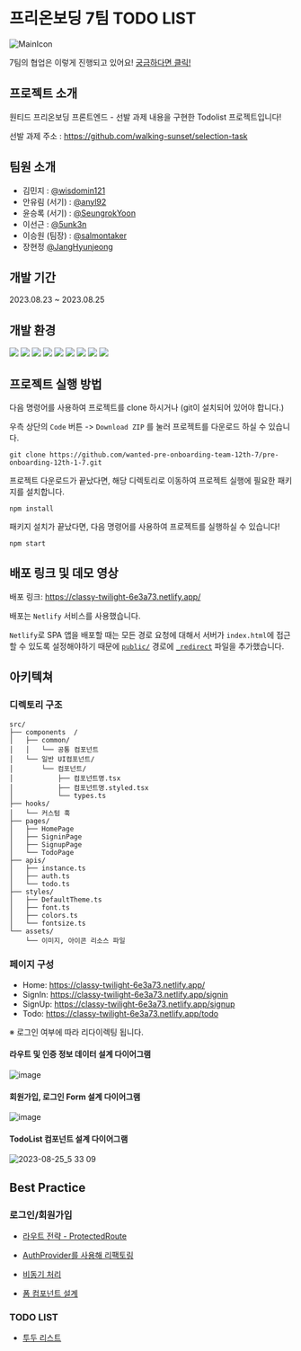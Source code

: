 # 프리온보딩 7팀 TODO LIST

![MainIcon](https://github.com/wanted-pre-onboarding-team-12th-7/pre-onboarding-12th-1-7/assets/97281800/e1f052bb-1d7c-4e8b-8143-07ffe113c9b4)

7팀의 협업은 이렇게 진행되고 있어요! [궁금하다면 클릭!](https://www.notion.so/sonicrok/7-5fcce41bb3594680b16862082dd0324d)

## 프로젝트 소개

원티드 프리온보딩 프론트엔드 - 선발 과제 내용을 구현한 Todolist 프로젝트입니다!

선발 과제 주소 : https://github.com/walking-sunset/selection-task

## 팀원 소개

- 김민지 : [@wisdomin121](https://github.com/wisdomin121)
- 안유림 (서기) : [@anyl92](https://github.com/anyl92)
- 윤승록 (서기) : [@SeungrokYoon](https://github.com/SeungrokYoon)
- 이선근 : [@5unk3n](https://github.com/5unk3n)
- 이승원 (팀장) : [@salmontaker](hhttps://github.com/salmontaker)
- 장현정 [@JangHyunjeong](https://github.com/JangHyunjeong)

## 개발 기간

2023.08.23 ~ 2023.08.25

## 개발 환경

<img src="https://img.shields.io/badge/Node.js v18 (LTS)-grey?style=flat-square&logo=nodedotjs">
<img src="https://img.shields.io/badge/React-61DAFB?style=flat-square&logo=React&logoColor=white"/>
<img src="https://img.shields.io/badge/TypeScript-3178C6?style=flat-square&logo=TypeScript&logoColor=white"/>
<img src="https://img.shields.io/badge/styled component-DB7093?style=flat-square&logo=styled-components&logoColor=white"/>
<img src="https://img.shields.io/badge/Axios-5A29E4?style=flat-square&logo=Axios&logoColor=white"/>
<img src="https://img.shields.io/badge/React Router-CA4245?style=flat-square&logo=React Router&logoColor=white">
<img src="https://img.shields.io/badge/husky-brown?style=flat-square&logo=npm">
<img src="https://img.shields.io/badge/ESLint-4B32C3?style=flat-square&logo=eslint">
<img src="https://img.shields.io/badge/Prettier-F7B93E?style=flat-square&logo=prettier&logoColor=white">
</br>

## 프로젝트 실행 방법

다음 명령어를 사용하여 프로젝트를 clone 하시거나 (git이 설치되어 있어야 합니다.)

우측 상단의 `Code` 버튼 -> `Download ZIP` 를 눌러 프로젝트를 다운로드 하실 수 있습니다.

```
git clone https://github.com/wanted-pre-onboarding-team-12th-7/pre-onboarding-12th-1-7.git
```

프로젝트 다운로드가 끝났다면, 해당 디렉토리로 이동하여 프로젝트 실행에 필요한 패키지를 설치합니다.

```
npm install
```

패키지 설치가 끝났다면, 다음 명령어를 사용하여 프로젝트를 실행하실 수 있습니다!

```
npm start
```

## 배포 링크 및 데모 영상

배포 링크: https://classy-twilight-6e3a73.netlify.app/

배포는 `Netlify` 서비스를 사용했습니다.

`Netlify`로 SPA 앱을 배포할 때는 모든 경로 요청에 대해서 서버가 `index.html`에 접근할 수 있도록 설정해야하기 때문에 [`public/`](https://github.com/wanted-pre-onboarding-team-12th-7/pre-onboarding-12th-1-7/tree/main/public) 경로에 [`_redirect`](https://github.com/wanted-pre-onboarding-team-12th-7/pre-onboarding-12th-1-7/blob/main/public/_redirects) 파일을 추가했습니다.

## 아키텍쳐

### 디렉토리 구조

```
src/
├── components  /
│   ├── common/
│   │   └── 공통 컴포넌트
│   └── 일반 UI컴포넌트/
│       └── 컴포넌트/
│           ├── 컴포넌트명.tsx
│           ├── 컴포넌트명.styled.tsx
│           └── types.ts
├── hooks/
│   └── 커스텀 훅
├── pages/
│   ├── HomePage
│   ├── SigninPage
│   ├── SignupPage
│   └── TodoPage
├── apis/
│   ├── instance.ts
│   ├── auth.ts
│   └── todo.ts
├── styles/
│   ├── DefaultTheme.ts
│   ├── font.ts
│   ├── colors.ts
│   └── fontsize.ts
└── assets/
    └── 이미지, 아이콘 리소스 파일
```

### 페이지 구성

- Home: https://classy-twilight-6e3a73.netlify.app/
- SignIn: https://classy-twilight-6e3a73.netlify.app/signin
- SignUp: https://classy-twilight-6e3a73.netlify.app/signup
- Todo: https://classy-twilight-6e3a73.netlify.app/todo

※ 로그인 여부에 따라 리다이렉팅 됩니다.

#### 라우트 및 인증 정보 데이터 설계 다이어그램

![image](https://github.com/wanted-pre-onboarding-team-12th-7/pre-onboarding-12th-1-7/assets/97281800/b4cfcfd3-b451-499e-beb4-c353b9a94046)

#### 회원가입, 로그인 Form 설계 다이어그램

![image](https://github.com/wanted-pre-onboarding-team-12th-7/pre-onboarding-12th-1-7/assets/44149596/6d856380-9843-49d7-8f66-56050fec6ee8)

#### TodoList 컴포넌트 설계 다이어그램

![2023-08-25_5 33 09](https://github.com/wanted-pre-onboarding-team-12th-7/pre-onboarding-12th-1-7/assets/97281800/341ac780-1028-4db5-911d-1821a457292a)

## Best Practice

### 로그인/회원가입

<!-- 인증 데이터 설계 -->

- [라우트 전략 - ProtectedRoute](https://www.notion.so/sonicrok/1-0fe82e20f8124d1eac79eb641d7cdcd8?pvs=4#64841342c647489699e38f6c0f184826)

- [AuthProvider를 사용해 리팩토링](https://www.notion.so/sonicrok/1-0fe82e20f8124d1eac79eb641d7cdcd8?pvs=4#36b357bd674042e39ee8be53b5c2c792)

- [비동기 처리](https://www.notion.so/sonicrok/1-0fe82e20f8124d1eac79eb641d7cdcd8?pvs=4#48c233536b114a658410ab8bf959922a)

- [폼 컴포넌트 설계](https://www.notion.so/sonicrok/1-0fe82e20f8124d1eac79eb641d7cdcd8?pvs=4#08c827f61bdb4ff48b2acc2b81592299)

### TODO LIST

- [투두 리스트](https://www.notion.so/sonicrok/1-0fe82e20f8124d1eac79eb641d7cdcd8?pvs=4#bd6f8469da7e4346964c71d4dc720f51)
